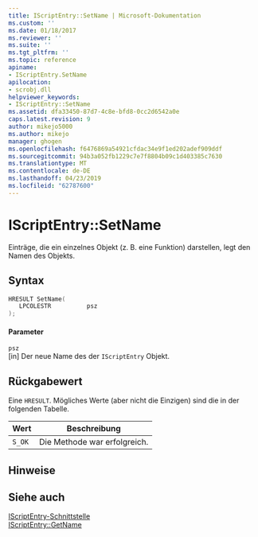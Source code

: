 ```yaml
---
title: IScriptEntry::SetName | Microsoft-Dokumentation
ms.custom: ''
ms.date: 01/18/2017
ms.reviewer: ''
ms.suite: ''
ms.tgt_pltfrm: ''
ms.topic: reference
apiname:
- IScriptEntry.SetName
apilocation:
- scrobj.dll
helpviewer_keywords:
- IScriptEntry::SetName
ms.assetid: dfa33450-87d7-4c8e-bfd8-0cc2d6542a0e
caps.latest.revision: 9
author: mikejo5000
ms.author: mikejo
manager: ghogen
ms.openlocfilehash: f6476869a54921cfdac34e9f1ed202adef909ddf
ms.sourcegitcommit: 94b3a052fb1229c7e7f8804b09c1d403385c7630
ms.translationtype: MT
ms.contentlocale: de-DE
ms.lasthandoff: 04/23/2019
ms.locfileid: "62787600"
---
```

# <a name="iscriptentrysetname"></a>IScriptEntry::SetName
Einträge, die ein einzelnes Objekt (z. B. eine Funktion) darstellen, legt den Namen des Objekts.  
  
## <a name="syntax"></a>Syntax  
  
```cpp
HRESULT SetName(  
   LPCOLESTR          psz  
);  
```  
  
#### <a name="parameters"></a>Parameter  
 `psz`  
 [in] Der neue Name des der `IScriptEntry` Objekt.  
  
## <a name="return-value"></a>Rückgabewert  
 Eine `HRESULT`. Mögliches Werte (aber nicht die Einzigen) sind die in der folgenden Tabelle.  
  
|Wert|Beschreibung|  
|-----------|-----------------|  
|`S_OK`|Die Methode war erfolgreich.|  
  
## <a name="remarks"></a>Hinweise  
  
## <a name="see-also"></a>Siehe auch  
 [IScriptEntry-Schnittstelle](../../winscript/reference/iscriptentry-interface.md)   
 [IScriptEntry::GetName](../../winscript/reference/iscriptentry-getname.md)